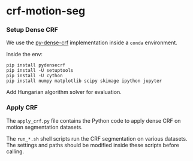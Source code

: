 # crf-motion-seg


### Setup Dense CRF

We use the [py-dense-crf](https://github.com/lucasb-eyer/pydensecrf) implementation inside a `conda` environment. 

Inside the env:
    
    pip install pydensecrf
    pip install -U setuptools
    pip install -U cython
    pip install numpy matplotlib scipy skimage ipython jupyter


Add Hungarian algorithm solver for evaluation.


### Apply CRF

The `apply_crf.py` file contains the Python code to apply dense CRF 
on motion segmentation datasets.

The `run_*.sh` shell scripts run the CRF segmentation on various datasets.
The settings and paths should be modified inside these scripts before calling. 

